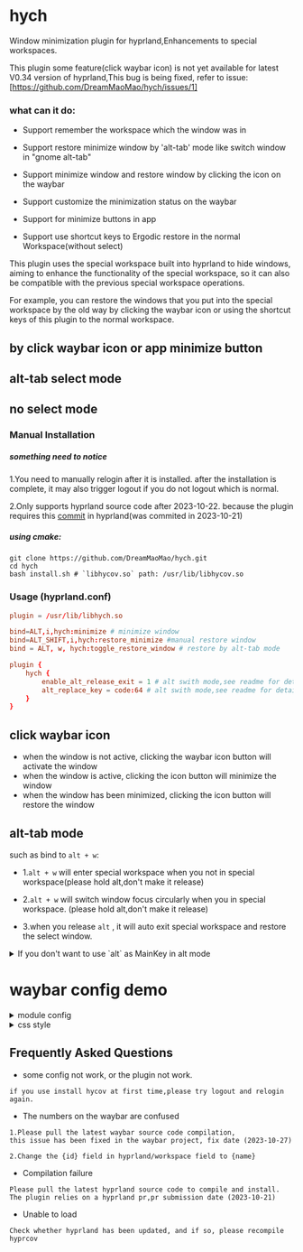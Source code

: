 # hych
Window minimization plugin for hyprland,Enhancements to special workspaces.

This plugin some feature(click waybar icon) is not yet available for latest V0.34 version of hyprland,This bug is being fixed, refer to issue:[https://github.com/DreamMaoMao/hych/issues/1]


### what can it do:

- Support remember the workspace which the window was in

- Support restore minimize window by 'alt-tab' mode like switch window in "gnome alt-tab" 

- Support minimize window and restore window by clicking the icon on the waybar

- Support customize the minimization status on the waybar

- Support for minimize buttons in app

- Support use shortcut keys to Ergodic restore in the normal Workspace(without select)

This plugin uses the special workspace built into hyprland to hide windows, aiming to enhance the functionality of the special workspace, so it can also be compatible with the previous special workspace operations.

For example, you can restore the windows that you put into the special workspace by the old way by clicking the waybar icon or using the shortcut keys of this plugin to the normal workspace.


## by click waybar icon or app minimize button

## alt-tab select mode

## no select mode


  
### Manual Installation

##### something need to notice
1.You need to manually relogin after it is installed. 
after the installation is complete, it may also trigger logout if you do not logout which is normal.

2.Only supports hyprland source code after 2023-10-22.
because the plugin requires this [commit](https://github.com/hyprwm/Hyprland/commit/a61eb7694df25a75f45502ed64b1536fda370c1d) in hyprland(was commited in 2023-10-21)


##### using cmake:

```shell
git clone https://github.com/DreamMaoMao/hych.git
cd hych
bash install.sh # `libhycov.so` path: /usr/lib/libhycov.so
```

### Usage (hyprland.conf)

```conf
plugin = /usr/lib/libhych.so

bind=ALT,i,hych:minimize # minimize window
bind=ALT_SHIFT,i,hych:restore_minimize #manual restore window
bind = ALT, w, hych:toggle_restore_window # restore by alt-tab mode

plugin {
    hych {
        enable_alt_release_exit = 1 # alt swith mode,see readme for detail
        alt_replace_key = code:64 # alt swith mode,see readme for detail
    }
}
```

## click waybar icon
- when the window is not active, clicking the waybar icon button will activate the window 
- when the window is active, clicking the icon button will minimize the window
- when the window has been minimized, clicking the icon button will restore the window

## alt-tab mode

such as bind to `alt + w`:

- 1.`alt + w` will enter special workspace when you not in special workspace(please hold alt,don't make it release)

- 2.`alt + w` will switch window focus circularly when you in special workspace. (please hold alt,don't make it release)

- 3.when you release `alt` , it will auto exit special workspace and restore the select window.

<details>
<summary> If you don't want to use `alt` as MainKey in alt mode</summary>

such as use `super` to repalce `alt`
- 1.bind toggleoverview
```
bind = SUPER,w,hych:toggle_restore_window
```
- 2.use `alt_replace_key` to specify what is the detection key on release.
```
# use keyname
alt_replace_key = Super_L # Alt_L,Alt_R,Super_L,Super_R,Control_L,Control_R,Shift_L,Shift_R

# use keycode
alt_replace_key = code:133 # use `xev` command to get keycode
```

</details>

# waybar config demo
<details>
<summary>module config</summary>

```conf
"wlr/taskbar": {
    "format": "{icon}",
    "icon-size": 30,
    "all-outputs": false,
    "tooltip-format": "{title}",
    "on-click": "activate",
    "on-click-right": "close"
  },
```
</details>
<details>
<summary>css style</summary>

```css
#taskbar{
    background-color: transparent;
    margin-top: 10px;
    margin-bottom: 10px;
    margin-right: 8px;
    margin-left: 8px;
}

#taskbar button{
    box-shadow: rgba(0, 0, 0, 0.5) 0 -3 5 5px;
    /* text-shadow: 0 0 2px rgba(0, 0, 0, 0.8); */
    background-color: rgb(237, 196, 147);
    margin-right: 8px;
    padding-top: 4px;
    padding-bottom: 2px;
    padding-right: 10px;
    padding-left: 10px;
    font-weight: bolder;
    color: 	#ededed ;
    border: none;
    border-bottom: 6px solid rgb(193, 146, 103);
    border-radius: 15px;
}

#taskbar button.minimized{
    box-shadow: rgba(0, 0, 0, 0.5) 0 -3 5 5px;
    background-color: rgb(146, 140, 151);
    margin-right: 8px;
    padding-top: 4px;
    padding-bottom: 2px;
    padding-right: 10px;
    padding-left: 10px;
    font-weight: bolder;
    color: 	#cba6f7 ;
    border: none;
    border-bottom: 6px solid rgb(98, 97, 99);
    border-radius: 15px;
}

#taskbar button.urgent{
    box-shadow: rgba(0, 0, 0, 0.5) 0 -3 5 5px;
    background-color: rgb(238, 92, 92);
    margin-right: 8px;
    padding-top: 4px;
    padding-bottom: 2px;
    padding-right: 10px;
    padding-left: 10px;
    font-weight: bolder;
    color: 	#cba6f7 ;
    border: none;
    border-bottom: 6px solid rgb(183, 63, 63);
    border-radius: 15px;
}

#taskbar button.active{
    box-shadow: rgba(0, 0, 0, 0.5) 0 -3 5 5px;
    background-color: rgb(186, 238, 225);
    margin-right: 8px;
    padding-top: 4px;
    padding-bottom: 2px;
    padding-right: 10px;
    padding-left: 10px;
    font-weight: bolder;
    color: 	#cba6f7 ;
    border: none;
    border-bottom: 6px solid rgb(131, 184, 171);
    border-radius: 15px;
}
```
</details>




## Frequently Asked Questions
- some config not work, or the plugin not work.
```
if you use install hycov at first time,please try logout and relogin again.
```

- The numbers on the waybar are confused

```
1.Please pull the latest waybar source code compilation,
this issue has been fixed in the waybar project, fix date (2023-10-27)

2.Change the {id} field in hyprland/workspace field to {name}
```

- Compilation failure
```
Please pull the latest hyprland source code to compile and install. The plugin relies on a hyprland pr,pr submission date (2023-10-21)
```

- Unable to load
```
Check whether hyprland has been updated, and if so, please recompile hyprcov
```
